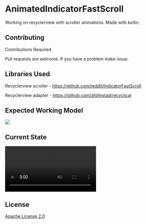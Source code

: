 # AnimatedIndicatorFastScroll


Working on recyclerview with scroller animations. 
Made with kotlin.


## Contributing
Contributions Required.

Pull requests are welcome. If you have a problem make issue.

## Libraries Used

Recyclerview scroller - https://github.com/reddit/IndicatorFastScroll

Recyclerview adapter - https://github.com/afollestad/recyclical


## Expected Working Model
![](https://i.imgur.com/uT0v2bv.gif)

## Current State
![](https://i.imgur.com/wQNINwc.mp4)


 
## License
[Apache License 2.0](https://choosealicense.com/licenses/apache-2.0/)
